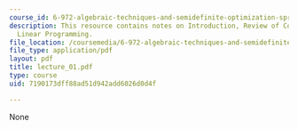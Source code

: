 ```yaml
---
course_id: 6-972-algebraic-techniques-and-semidefinite-optimization-spring-2006
description: This resource contains notes on Introduction, Review of Convexity and
  Linear Programming.
file_location: /coursemedia/6-972-algebraic-techniques-and-semidefinite-optimization-spring-2006/7190173dff88ad51d942add6026d0d4f_lecture_01.pdf
file_type: application/pdf
layout: pdf
title: lecture_01.pdf
type: course
uid: 7190173dff88ad51d942add6026d0d4f

---
```

None